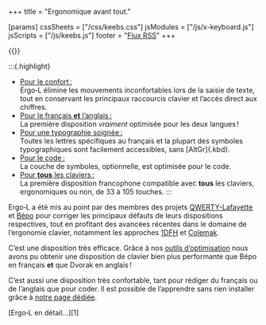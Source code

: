 +++
title = "Ergonomique avant tout."

[params]
cssSheets = ["/css/keebs.css"]
jsModules = ["/js/x-keyboard.js"]
jsScripts = ["/js/keebs.js"]
footer = "[Flux RSS](/articles/index.xml)"
+++

{{<x-keyboard name="Ergo‑L" data="ergol" class="odk" href="/lts">}}

:::{.highlight}
- [Pour le confort :][2]
  <br> Ergo‑L élimine les mouvements inconfortables lors de la saisie de texte,
  tout en conservant les principaux raccourcis clavier et l’accès direct aux
  chiffres.
- [Pour le français **et** l’anglais :][3]
  <br> La première disposition *vraiment* optimisée pour les deux langues !
- [Pour une typographie soignée :][4]
  <br> Toutes les lettres spécifiques au français et la plupart des symboles
  typographiques sont facilement accessibles, sans [AltGr]{.kbd}.
- [Pour le code :][5]
  <br> La couche de symboles, optionnelle, est optimisée pour le code.
- [Pour **tous** les claviers :][2]
  <br> La première disposition francophone compatible avec **tous** les
  claviers, ergonomiques ou non, de 33 à 105 touches.
:::

Ergo‑L a été mis au point par des membres des projets [QWERTY-Lafayette][] et
[Bépo][] pour corriger les principaux défauts de leurs dispositions respectives,
tout en profitant des avancées récentes dans le domaine de l’ergonomie clavier,
notamment les approches [1DFH][6] et [Colemak][4].

C’est une disposition très efficace. Grâce à nos [outils d’optimisation][8] nous
avons pu obtenir une disposition de clavier bien plus performante que Bépo en
français **et** que Dvorak en anglais !

C’est aussi une disposition très confortable, tant pour rédiger du français ou
de l’anglais que pour coder. Il est possible de l’apprendre sans rien installer
grâce à [notre page dédiée][9].

<nav class="more">[Ergo‑L en détail…][1]</nav>


[1]: /presentation/
[2]: /presentation/#ergonomique-avant-tout
[3]: /presentation/#plus-optimisé-que-dvorak-et-bépo
[4]: /presentation/#impeccable-en-français
[5]: /presentation/#redoutable-pour-le-code
[6]: /presentation/#dfh-1u-distance-from-home
[7]: /presentation/
[8]: /stats/
[9]: /dactylo/#ergol

[QWERTY-Lafayette]: https://qwerty-lafayette.org
[Bépo]: https://bepo.fr
